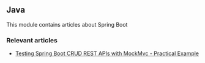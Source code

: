 ## Java 

This module contains articles about Spring Boot

### Relevant articles

- [Testing Spring Boot CRUD REST APIs with MockMvc - Practical Example](https://www.makariev.com/blog/testing-spring-boot-crud-rest-api-mock-mvc/)
